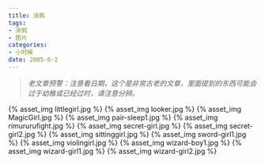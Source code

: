 ```yaml
---
title: 涂鸦
tags:
- 涂鸦
- 图片
categories:
- 小时候
date: 2005-6-2
---
```


> *老文章预警：注意看日期，这个是非常古老的文章，里面提到的东西可能会过于幼稚或已经过时，请注意分辨。*

{% asset_img littlegirl.jpg %}
{% asset_img looker.jpg %}
{% asset_img MagicGirl.jpg %}
{% asset_img pair-sleep1.jpg %}
{% asset_img rimururufight.jpg %}
{% asset_img secret-girl.jpg %}
{% asset_img secret-girl2.jpg %}
{% asset_img sittinggirl.jpg %}
{% asset_img sword-girl1.jpg %}
{% asset_img violingirl.jpg %}
{% asset_img wizard-boy1.jpg %}
{% asset_img wizard-girl1.jpg %}
{% asset_img wizard-girl2.jpg %}
